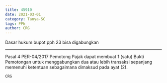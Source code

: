 ```yaml
---
title: 45910
date: 2021-03-01
category: Tanya-SC
tags: PPh
author: CRG
---
```


Dasar hukum bupot pph 23 bisa digabungkan

---

Pasal 4 PER-04/2017 Pemotong Pajak dapat membuat 1 (satu) Bukti Pemotongan untuk menggabungkan dua atau lebih transaksi sepanjang memenuhi ketentuan sebagaimana dimaksud pada ayat (2).

`CRG`
